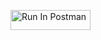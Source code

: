 [<img src="https://run.pstmn.io/button.svg" alt="Run In Postman" style="width: 128px; height: 32px;">](https://app.getpostman.com/run-collection/41558294-f78ecd9d-93d0-4777-9e63-c1bdf49d27b0?action=collection%2Ffork&source=rip_markdown&collection-url=entityId%3D41558294-f78ecd9d-93d0-4777-9e63-c1bdf49d27b0%26entityType%3Dcollection%26workspaceId%3Dffcf64e2-8d61-42ca-8625-b0d3fd347bbc#?env%5Bschmitz-hw2%5D=W3sia2V5IjoiSldUIiwidmFsdWUiOiIiLCJlbmFibGVkIjp0cnVlLCJ0eXBlIjoiYW55Iiwic2Vzc2lvblZhbHVlIjoiSldULi4uIiwiY29tcGxldGVTZXNzaW9uVmFsdWUiOiJKV1QgZXlKaGJHY2lPaUpJVXpJMU5pSXNJblI1Y0NJNklrcFhWQ0o5LmV5SnBaQ0k2SWpnMFpHSmtaREV5WlRJeE1Ea3hPVFV5TWpCaU9ETTBNRGxpTldVeVpEa3hPR1ZrWmpZelltWWlMQ0oxYzJWeWJtRnRaU0k2SW1KaGRHMWhiaUlzSW1saGRDSTZNVGMwTURneE1USXhPWDAucmw5eGUtTDZOcGtyZTBKXzdrdWNuTU9jVWh4aUQ3bHZKdldLSkhaZlBWRSIsInNlc3Npb25JbmRleCI6MH1d)
